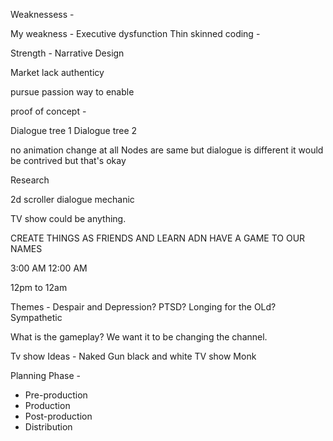 Weaknessess - 


My weakness -
	Executive dysfunction
	Thin skinned
	coding - 



Strength -
	Narrative Design


Market lack authenticy 




pursue passion
way to enable


proof of concept -

Dialogue tree 1
Dialogue tree 2

no animation change at all
Nodes are same but dialogue is different
it would be contrived but that's okay


Research

2d scroller
dialogue mechanic

TV show could be anything.

CREATE THINGS AS FRIENDS AND LEARN ADN HAVE A GAME TO OUR NAMES

3:00 AM
12:00 AM

12pm to 12am


Themes -
	Despair and Depression?
	PTSD?
	Longing for the OLd?
	Sympathetic

What is the gameplay?
	We want it to be changing the channel. 


Tv show Ideas -
	Naked Gun
	black and white TV show
	Monk



Planning Phase - 
-   Pre-production
-   Production
-   Post-production
-   Distribution